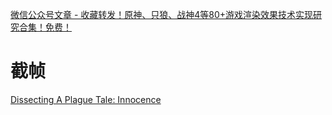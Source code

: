 [微信公众号文章 - 收藏转发！原神、只狼、战神4等80+游戏渲染效果技术实现研究合集！免费！](https://mp.weixin.qq.com/s/tFaT2FVru4awHTwEns4dxw)

# 截帧

[Dissecting A Plague Tale: Innocence](http://morad.in/2019/06/16/dissecting-a-plague-tale-innocence/)
